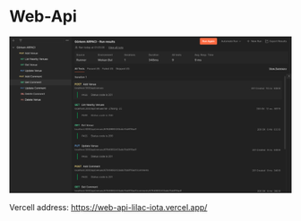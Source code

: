 # Web-Api

![PostmanRequests](postman.png)

Vercell address: https://web-api-lilac-iota.vercel.app/
